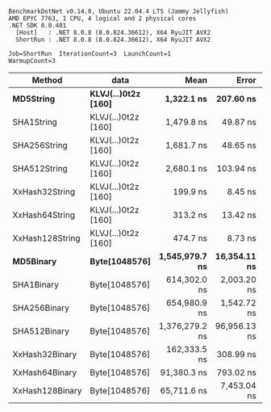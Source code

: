 ```

BenchmarkDotNet v0.14.0, Ubuntu 22.04.4 LTS (Jammy Jellyfish)
AMD EPYC 7763, 1 CPU, 4 logical and 2 physical cores
.NET SDK 8.0.401
  [Host]   : .NET 8.0.8 (8.0.824.36612), X64 RyuJIT AVX2
  ShortRun : .NET 8.0.8 (8.0.824.36612), X64 RyuJIT AVX2

Job=ShortRun  IterationCount=3  LaunchCount=1  
WarmupCount=3  

```
| Method          | data                | Mean           | Error        | StdDev      | Min            | Max            | Gen0   | Allocated |
|---------------- |-------------------- |---------------:|-------------:|------------:|---------------:|---------------:|-------:|----------:|
| **MD5String**       | **KLVJ(...)0t2z [160]** |     **1,322.1 ns** |    **207.60 ns** |    **11.38 ns** |     **1,315.1 ns** |     **1,335.2 ns** | **0.0134** |    **1128 B** |
| SHA1String      | KLVJ(...)0t2z [160] |     1,479.8 ns |     49.87 ns |     2.73 ns |     1,476.7 ns |     1,482.0 ns | 0.0153 |    1416 B |
| SHA256String    | KLVJ(...)0t2z [160] |     1,681.7 ns |     48.65 ns |     2.67 ns |     1,679.9 ns |     1,684.8 ns | 0.0210 |    1856 B |
| SHA512String    | KLVJ(...)0t2z [160] |     2,680.1 ns |    103.94 ns |     5.70 ns |     2,673.5 ns |     2,683.6 ns | 0.0381 |    3240 B |
| XxHash32String  | KLVJ(...)0t2z [160] |       199.9 ns |      8.45 ns |     0.46 ns |       199.4 ns |       200.3 ns | 0.0069 |     584 B |
| XxHash64String  | KLVJ(...)0t2z [160] |       313.2 ns |     13.42 ns |     0.74 ns |       312.4 ns |       313.8 ns | 0.0086 |     728 B |
| XxHash128String | KLVJ(...)0t2z [160] |       474.7 ns |      8.73 ns |     0.48 ns |       474.4 ns |       475.3 ns | 0.0134 |    1128 B |
| **MD5Binary**       | **Byte[1048576]**       | **1,545,979.7 ns** | **16,354.11 ns** |   **896.42 ns** | **1,545,368.2 ns** | **1,547,008.7 ns** |      **-** |      **41 B** |
| SHA1Binary      | Byte[1048576]       |   614,302.0 ns |  2,003.20 ns |   109.80 ns |   614,222.9 ns |   614,427.3 ns |      - |      49 B |
| SHA256Binary    | Byte[1048576]       |   654,980.9 ns |  1,542.72 ns |    84.56 ns |   654,931.2 ns |   655,078.6 ns |      - |      57 B |
| SHA512Binary    | Byte[1048576]       | 1,376,279.2 ns | 96,956.13 ns | 5,314.49 ns | 1,372,434.6 ns | 1,382,343.7 ns |      - |      89 B |
| XxHash32Binary  | Byte[1048576]       |   162,333.5 ns |    308.99 ns |    16.94 ns |   162,314.9 ns |   162,348.0 ns |      - |      32 B |
| XxHash64Binary  | Byte[1048576]       |    91,380.3 ns |    793.02 ns |    43.47 ns |    91,334.2 ns |    91,420.5 ns |      - |      32 B |
| XxHash128Binary | Byte[1048576]       |    65,711.6 ns |  7,453.04 ns |   408.53 ns |    65,241.6 ns |    65,981.2 ns |      - |      40 B |
